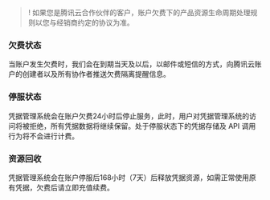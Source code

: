 >! 如果您是腾讯云合作伙伴的客户，账户欠费下的产品资源生命周期处理规则以您与经销商约定的协议为准。

###  欠费状态
当账户发生欠费时，我们会在到期当天及以后，以邮件或短信的方式，向腾讯云账户的创建者以及所有协作者推送欠费隔离提醒信息。
### 停服状态
凭据管理系统会在账户欠费24小时后停止服务，此时，用户对凭据管理系统的访问将被拒绝，所有凭据数据将继续保留。处于停服状态下的凭据存储及 API 调用行为将不会进行计费。
### 资源回收
凭据管理系统会在账户停服后168小时（7天）后释放凭据资源，如需正常使用原有凭据，欠费后请立即充值续费。
